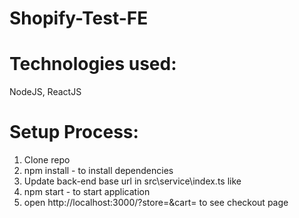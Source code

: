 # Shopify-Test-FE

# Technologies used:

NodeJS, ReactJS

# Setup Process:

1. Clone repo
2. npm install - to install dependencies
3. Update back-end base url in src\service\index.ts like 
4. npm start - to start application
5. open http://localhost:3000/?store=<store-id>&cart=<cart-id> to see checkout page
